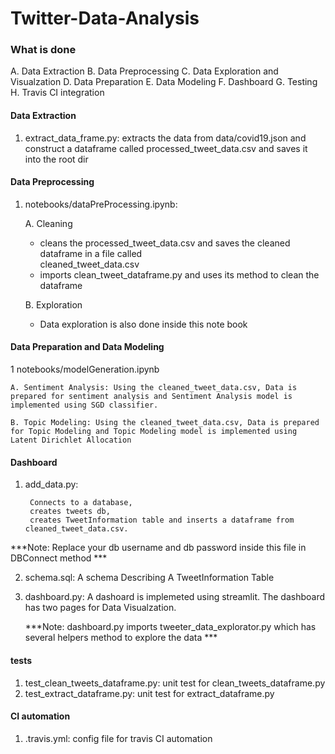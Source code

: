 # Twitter-Data-Analysis

### What is done

A. Data Extraction
B. Data Preprocessing
C. Data Exploration and Visualzation
D. Data Preparation
E. Data Modeling
F. Dashboard
G. Testing
H. Travis CI integration


#### Data Extraction

1. extract_data_frame.py: extracts the data from data/covid19.json and construct a dataframe called processed_tweet_data.csv and saves it into the root dir

#### Data Preprocessing

1. notebooks/dataPreProcessing.ipynb: 

    A. Cleaning
    
      - cleans the processed_tweet_data.csv and saves the cleaned dataframe in a file called    
        cleaned_tweet_data.csv
      - imports clean_tweet_dataframe.py and uses its method to clean the dataframe
    
    B. Exploration
    
      - Data exploration is also done inside this note book

#### Data Preparation and Data Modeling

1 notebooks/modelGeneration.ipynb

    A. Sentiment Analysis: Using the cleaned_tweet_data.csv, Data is prepared for sentiment analysis and Sentiment Analysis model is implemented using SGD classifier.
    
    B. Topic Modeling: Using the cleaned_tweet_data.csv, Data is prepared for Topic Modeling and Topic Modeling model is implemented using Latent Dirichlet Allocation
    

#### Dashboard

1. add_data.py:

        Connects to a database,
        creates tweets db,
        creates TweetInformation table and inserts a dataframe from cleaned_tweet_data.csv.
   
  
  ***Note: Replace your db username and db password inside this file in DBConnect method ***

2. schema.sql: A schema Describing A TweetInformation Table

3. dashboard.py: A dashoard is implemeted using streamlit. The dashboard has two pages for Data Visualzation.

    
    ***Note: dashboard.py imports tweeter_data_explorator.py which has several helpers method to explore the data ***

#### tests

1. test_clean_tweets_dataframe.py:  unit test for clean_tweets_dataframe.py
2. test_extract_dataframe.py: unit test for extract_dataframe.py

#### CI automation

1. .travis.yml: config file for travis CI automation




